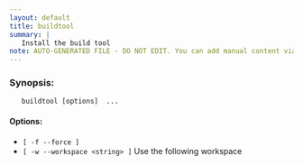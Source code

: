 ```yaml
---
layout: default
title: buildtool
summary: |
   Install the build tool
note: AUTO-GENERATED FILE - DO NOT EDIT. You can add manual content via same filename in _ext sub-folder. 
---
```


### Synopsis: 
	   buildtool [options]  ...


#### Options: 
- `[ -f --force ]` 
- `[ -w --workspace <string> ]` Use the following workspace

